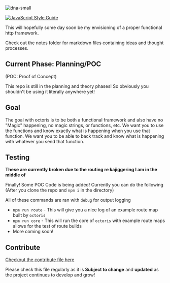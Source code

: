 ![dna-small](https://user-images.githubusercontent.com/8997380/49382441-6a3a9280-f6e4-11e8-93b0-675e6f77112f.png)

[![JavaScript Style Guide](https://cdn.rawgit.com/standard/standard/master/badge.svg)](https://github.com/standard/standard)

This will hopefully some day soon be my envisioning of a proper functional http framework.

Check out the notes folder for markdown files containing ideas and thought processes.

## Current Phase: Planning/POC

(POC: Proof of Concept)

This repo is still in the planning and theory phases! So obviously you shouldn't be using it literally anywhere yet!

## Goal

The goal with octoris is to be both a functional framework and also have no "Magic" happening, no magic strings, or functions, etc. We want you to use the functions and know exactly what is happening when you use that function. We want you to be able to back track and know what is happening with whatever you send that function.

## Testing

**These are currently broken due to the routing re kajiggering I am in the middle of**

Finally! Some POC Code is being added! Currently you can do the following (After you clone the repo and `npm i` in the directory)

All of these commands are ran with `debug` for output logging

- `npm run route` - This will give you a nice log of an example route map built by `octoris`
- `npm run core` - This will run the core of `octoris` with example route maps allows for the test of route builds
- More coming soon!

## Contribute

[Checkout the contribute file here](https://github.com/dhershman1/octoris/blob/master/.github/CONTRIBUTING.md)

Please check this file regularly as it is **Subject to change** and **updated** as the project continues to develop and grow!
